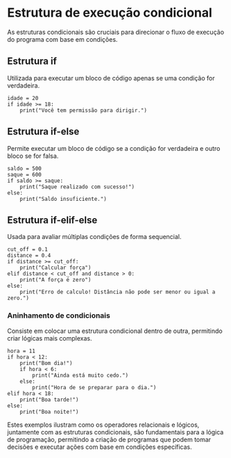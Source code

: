 # Estrutura de execução condicional

As estruturas condicionais são cruciais para direcionar o fluxo de execução do programa com base em condições.

## Estrutura if

Utilizada para executar um bloco de código apenas se uma condição for verdadeira.

```
idade = 20
if idade >= 18:
    print("Você tem permissão para dirigir.")
```

## Estrutura if-else

Permite executar um bloco de código se a condição for verdadeira e outro bloco se for falsa.

```
saldo = 500
saque = 600
if saldo >= saque:
    print("Saque realizado com sucesso!")
else:
    print("Saldo insuficiente.")
```

## Estrutura if-elif-else

Usada para avaliar múltiplas condições de forma sequencial.

```
cut_off = 0.1
distance = 0.4
if distance >= cut_off:
    print("Calcular força")
elif distance < cut_off and distance > 0:
    print("A força é zero")
else:
    print("Erro de calculo! Distância não pode ser menor ou igual a zero.")
```

### Aninhamento de condicionais

Consiste em colocar uma estrutura condicional dentro de outra, permitindo criar lógicas mais complexas.

```
hora = 11
if hora < 12:
    print("Bom dia!")
    if hora < 6:
        print("Ainda está muito cedo.")
    else:
        print("Hora de se preparar para o dia.")
elif hora < 18:
    print("Boa tarde!")
else:
    print("Boa noite!")
```

Estes exemplos ilustram como os operadores relacionais e lógicos, juntamente com as estruturas condicionais, são fundamentais para a lógica de programação, permitindo a criação de programas que podem tomar decisões e executar ações com base em condições específicas.
